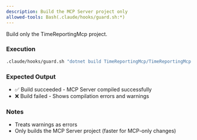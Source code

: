 ```yaml
---
description: Build the MCP Server project only
allowed-tools: Bash(.claude/hooks/guard.sh:*)
---
```


Build only the TimeReportingMcp project.

### Execution

```bash
.claude/hooks/guard.sh "dotnet build TimeReportingMcp/TimeReportingMcp.csproj /p:TreatWarningsAsErrors=true" "slash"
```

### Expected Output

- ✅ Build succeeded - MCP Server compiled successfully
- ❌ Build failed - Shows compilation errors and warnings

### Notes

- Treats warnings as errors
- Only builds the MCP Server project (faster for MCP-only changes)
